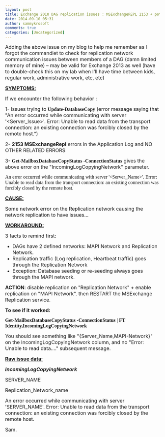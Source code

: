 ```yaml
---
layout: post
title: Exchange 2010 DAG replication issues : MSExchangeREPL 2153 + potential error while trying to Update-DatabaseCopy = Replication Network issue
date: 2014-09-10 05:31
author: sammykrosoft
comments: true
categories: [Uncategorized]
---
```

<p><font size="3"></font><p><font size="3">Adding the above issue on my blog to help me remember as I forgot the commandlet to check for replication network communication issues between members of a DAG (damn limited memory of mine) &ndash; may be valid for Exchange 2013 as well (have to double-check this on my lab when I&rsquo;ll have time between kids, regular work, administrative work, etc, etc)</font></p><p><font size="3"></font></p><p><b><u><font size="3">SYMPTOMS:</font></u></b></p><p><font size="3">If we encounter the following behavior :</font></p><p><font size="3">1- Issues trying to <strong><font face="Lucida console">Update-DatabaseCopy</font></strong> (error message saying that "An error occurred while communicating with server '&lt;Server_Issue&gt;'. Error: Unable to read data from the transport connection: an existing connection was forcibly closed by the remote host.")</font></p><p><font size="3">2- <strong>2153 MSExchangeRepl</strong> errors in the Application Log and NO OTHER RELATED ERRORS</font></p><p><font size="3">3- <strong><font face="Lucida Console">Get-MailboxDatabaseCopyStatus -ConnectionStatus</font></strong> gives the above error on the "IncomingLogCopyingNetwork" parameter.</font></p><p><font size="3" face="Lucida consol">An error occurred while communicating with server '&lt;Server_Name&gt;'. Error: Unable to read data from the transport connection: an existing connection was forcibly closed by the remote host.</font></p><p><b><u><font size="3"></font></u></b></p><p><b><u><font size="3">CAUSE:</font></u></b></p><p><font size="3">Some network error on the Replication network causing the network replication to have issues&hellip;</font></p><p><font size="3"></font></p><p><b><u><font size="3">WORKAROUND:</font></u></b></p><p><font size="3">3 facts to remind first:</font></p><ul>   <li><font size="3">DAGs have 2 defined networks: MAPI Network and Replication Network.</font></li>    <li><font size="3">Replication traffic (Log replication, Heartbeat traffic) goes through the Replication Network</font></li>    <li><font size="3">Exception: Database seeding or re-seeding always goes through the MAPI network.</font></li> </ul><p><font size="3"></font></p><p><font size="3"><b>ACTION</b>: disable replication on "Replication Network" + enable replication on "MAPI Network". then RESTART the MSExchange Replication service.</font></p><p><b><font size="3">To see if it worked:</font></b></p><p><font size="3" face="Lucida Console"><strong>Get-MailboxDatabaseCopyStatus -ConnectionStatus | FT Identity,IncomingLogCopyingNetwork</strong></font></p><p><font size="3">You should see something like "{Server_Name,MAPI-Network}" on the IncomingLogCopyingNetwork column, and no "Error: Unable to read data...." subsequent message.</font></p><p><b><u><font size="3">Raw issue data:</font></u></b></p><p><b><i><font size="3">IncomingLogCopyingNetwork</font></i></b></p><p><font size="3">SERVER_NAME</font></p><p><font size="3">Replication_Network_name</font></p><p><font size="3">An error occurred while communicating with server 'SERVER_NAME'. Error: Unable to read data from the transport connection: an existing connection was forcibly closed by the remote host.</font></p><p><font size="3">Sam.</font></p></p>

